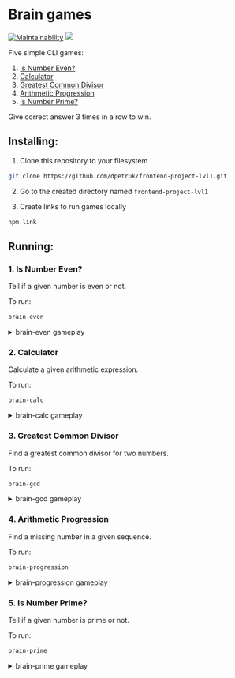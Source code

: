 # Brain games

[![Maintainability](https://api.codeclimate.com/v1/badges/a99a88d28ad37a79dbf6/maintainability)](https://codeclimate.com/github/dpetruk/backend-project-lvl1)
![](https://github.com/dpetruk/backend-project-lvl1/workflows/Node.js%20CI/badge.svg)

Five simple CLI games:

1. [Is Number Even?](#1-is-number-even)
2. [Calculator](#2-calculator)
3. [Greatest Common Divisor](#3-greatest-common-divisor)
4. [Arithmetic Progression](#4-arithmetic-progression)
5. [Is Number Prime?](#5-is-number-prime)

Give correct answer 3 times in a row to win.

## Installing:

1) Clone this repository to your filesystem

```sh
git clone https://github.com/dpetruk/frontend-project-lvl1.git
```

2) Go to the created directory named `frontend-project-lvl1`

3) Create links to run games locally
 ```sh
 npm link
 ```

## Running:

### 1. Is Number Even?

Tell if a given number is even or not.

To run: 
```sh
brain-even
```

<details>
  <summary>brain-even gameplay</summary>

  ![](/docs/brain-even.gif)

  [asciicast](https://asciinema.org/a/323924)
</details>

### 2. Calculator

Calculate a given arithmetic expression.

To run: 
```sh
brain-calc
```

<details>
  <summary>brain-calc gameplay</summary>

  ![](/docs/brain-calc.gif)

  [asciicast](https://asciinema.org/a/323925)
</details>

### 3. Greatest Common Divisor

Find a greatest common divisor for two numbers.

To run: 
```sh
brain-gcd
```

<details>
  <summary>brain-gcd gameplay</summary>

  ![](/docs/brain-gcd.gif)

  [asciicast](https://asciinema.org/a/323926)
</details>

### 4. Arithmetic Progression

Find a missing number in a given sequence.

To run: 
```sh
brain-progression
```

<details>
  <summary>brain-progression gameplay</summary>

  ![](/docs/brain-progression.gif)

  [asciicast](https://asciinema.org/a/323927)
</details>

### 5. Is Number Prime?

Tell if a given number is prime or not.

To run: 
```sh
brain-prime
```

<details>
  <summary>brain-prime gameplay</summary>

  ![](/docs/brain-prime.gif)

  [asciicast](https://asciinema.org/a/323928)
</details>
